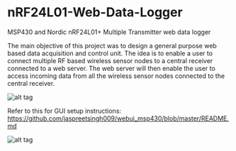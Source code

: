 # nRF24L01-Web-Data-Logger
MSP430 and Nordic nRF24L01+ Multiple Transmitter web data logger

The main objective of this project was to design a general purpose web based data acquisition and control unit. The idea is to enable a user to connect multiple RF based wireless sensor nodes to a central receiver connected to a web server. The web server will then enable the user to access incoming data from all the wireless sensor nodes connected to the central receiver.

![alt tag](http://s28.postimg.org/hq1jasj5p/image.jpg)

Refer to this for GUI setup instructions: https://github.com/jaspreetsingh009/webui_msp430/blob/master/README.md

![alt tag](http://s18.postimg.org/qslu05q95/Screenshot_from_2015_11_21_21_11_17.png)
